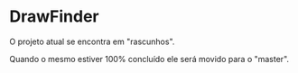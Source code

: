 # DrawFinder

O projeto atual se encontra em "rascunhos".

Quando o mesmo estiver 100% concluído ele será movido para o "master".
